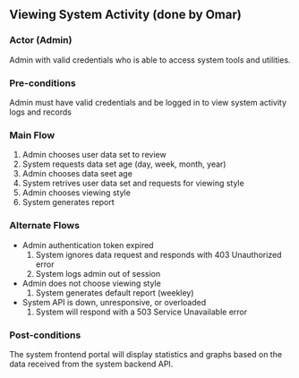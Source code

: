## Viewing System Activity (done by Omar)

### Actor (Admin)
Admin with valid credentials who is able to access system tools and utilities.

### Pre-conditions
Admin must have valid credentials and be logged in to view system activity logs and records  

### Main Flow
1. Admin chooses user data set to review
2. System requests data set age (day, week, month, year)
3. Admin chooses data seet age
4. System retrives user data set and requests for viewing style
5. Admin chooses viewing style
6. System generates report 

### Alternate Flows
- Admin authentication token expired
  1. System ignores data request and responds with 403 Unauthorized error
  2. System logs admin out of session
- Admin does not choose viewing style
  1. System generates default report (weekley)
- System API is down, unresponsive, or overloaded
  1. System will respond with a 503 Service Unavailable error

### Post-conditions
The system frontend portal will display statistics and graphs based on the data received from the system backend API.
